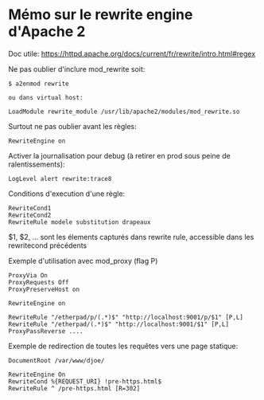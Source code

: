 # Mémo sur le rewrite engine d'Apache 2

Doc utile: https://httpd.apache.org/docs/current/fr/rewrite/intro.html#regex

Ne pas oublier d'inclure mod_rewrite soit:
	
	$ a2enmod rewrite
	
	ou dans virtual host:
	
	LoadModule rewrite_module /usr/lib/apache2/modules/mod_rewrite.so

Surtout ne pas oublier avant les règles:
	
	RewriteEngine on
	
Activer la journalisation pour debug (à retirer en prod sous peine de ralentissements):
	
	LogLevel alert rewrite:trace8

Conditions d'execution d'une règle:

	RewriteCond1
	RewriteCond2
	RewriteRule modele substitution drapeaux
	
$1, $2, ... sont les élements capturés dans rewrite rule, accessible dans les rewritecond précédents

Exemple d'utilisation avec mod_proxy (flag P)

    ProxyVia On
    ProxyRequests Off
    ProxyPreserveHost on
    
    RewriteEngine on
    
    RewriteRule "/etherpad/p/(.*)$" "http://localhost:9001/p/$1" [P,L]
    RewriteRule "/etherpad/(.*)$" "http://localhost:9001/$1" [P,L]
    ProxyPassReverse ....

Exemple de redirection de toutes les requêtes vers une page statique:

    DocumentRoot /var/www/djoe/
    
    RewriteEngine On
    RewriteCond %{REQUEST_URI} !pre-https.html$
    RewriteRule ^ /pre-https.html [R=302]
